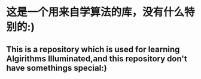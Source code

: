 # 这是一个用来自学算法的库，没有什么特别的:)
## This is a repository which is used for learning Algirithms Illuminated,and this repository don't have somethings special:)
